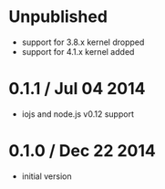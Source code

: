 Unpublished
===========

  * support for 3.8.x kernel dropped
  * support for 4.1.x kernel added

0.1.1 / Jul 04 2014
===================

  * iojs and node.js v0.12 support

0.1.0 / Dec 22 2014
===================

  * initial version

